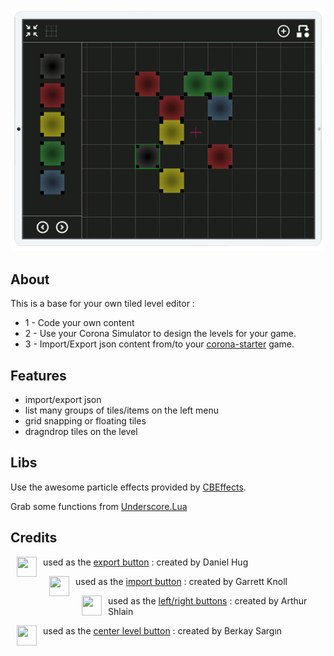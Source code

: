 ![screenshot](/readme.screenshot.png)

## About
This is a base for your own tiled level editor :
- 1 - Code your own content
- 2 - Use your Corona Simulator to design the levels for your game.
- 3 - Import/Export json content from/to your [corona-starter](https://github.com/chrisdugne/corona-starter) game.

## Features
- import/export json
- list many groups of tiles/items on the left menu
- grid snapping or floating tiles
- dragndrop tiles on the level

## Libs
Use the awesome particle effects provided by [CBEffects](https://github.com/GymbylCoding/CBEffects).

Grab some functions from [Underscore.Lua](https://github.com/mirven/underscore.lua)

## Credits

<a href="http://thenounproject.com/term/shrink/20381/"><img align="left" height="32" width="32" hspace="10" src="https://d30y9cdsu7xlg0.cloudfront.net/png/20381-200.png"></a>

used as the [export button](http://thenounproject.com/term/shrink/20381/) : created by Daniel Hug

<a href="http://thenounproject.com/term/shrink/25665/"><img align="left" height="32" width="32" hspace="10" src="https://d30y9cdsu7xlg0.cloudfront.net/png/25665-200.png"></a>

used as the [import button](http://thenounproject.com/term/shrink/25665/) : created by Garrett Knoll

<a href="http://thenounproject.com/term/shrink/44977/"><img align="left" height="32" width="32" hspace="10" src="https://d30y9cdsu7xlg0.cloudfront.net/png/44977-200.png"></a>

used as the [left/right buttons](http://thenounproject.com/term/shrink/44977/) : created by Arthur Shlain

<a href="http://thenounproject.com/term/shrink/33953/"><img align="left" height="32" width="32" hspace="10" src="https://d30y9cdsu7xlg0.cloudfront.net/png/33953-200.png"></a>

used as the [center level button](http://thenounproject.com/term/shrink/33953/) : created by Berkay Sargın
